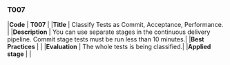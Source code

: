 ### T007

|**Code**           | **T007** |
|**Title**          | Classify Tests as Commit, Acceptance, Performance. |
|**Description**    | You can use separate stages in the continuous delivery pipeline. Commit stage tests must be run less than 10 minutes.|
|**Best Practices** | |
|**Evaluation**     | The whole tests is being classified.|
|**Applied stage**  | |
